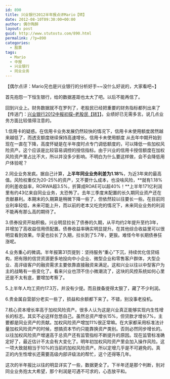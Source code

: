 ```yaml
---
id: 890
title: 兴业银行2012半年报点评Mario【转】
date: 2012-08-10T09:30:00+00:00
author: 偶尔陶醉
layout: post
guid: http://www.stutostu.com/890.html
permalink: /?p=890
categories:
  - 股票
tags:
  - Mario
  - 中报
  - 兴业银行
  - 同业业务
---
```

【偶尔点评：Mario兄也是兴业银行的分析好手~~没什么好说的，大家看吧~】

首先抱怨一下恒生银行，给的数据差距也太大了吧。以后不能再信了。



回到兴业上。财务数据就不在罗列了，老股民已经把重要的财务指标都列出来了【传送门：[兴业银行2012中报初探–老股民【转】](http://www.stutostu.com/889.html)】。业绩好已无需多言。说几点业务方面比较值得注意的。

1.信用卡的疑惑。在信用卡业务发展仍然较快的情况下，信用卡未使用额度居然越来越低了，而透支额度继续保持高速增长。信用卡未使用额度 从去年中期开始到现在一直在下降，高度怀疑是在半年度时点专门调低额度的，可以降低一些加权风险资产。这个应该是比较容易调控的授信指标。由于兴业的信用卡授信额度在加权风险资产里占比不大，所以并没多少影响。不明白为什么要这样做，会不会降低用户体验呢？

2.同业业务发疯。据自己计算，**上半年同业业务利差为1.18%**，为近3年来的最高值。风险权重仅为20-25%的资产，又不要什么成本，也没啥风险，**就有1.18%的利差收益率，RORWA超3.5%，折算成ROAE可以超40%！**上半年171亿利润里有约43亿来自同业业务，太恐怖了。去年三季度末配置的长久期同业资产还在贡献暴利。本期末的久期算是稍微下降一些了，但依然较以往要长一些。在目前同业利率较低，未来可能上升，而以前的老本又吃完的情况下，未来同业业务的利润不能再有那么高的期待了。

3.债券投资开始积极。兴业明显拉长了债券的久期，从平均约2年提升至约3年，并增加了高收益信用债配置。债券收益率确实明显提升。在其他综合收益里可以很明显看到效果。华夏也拉长了久期，拉长到了5.7年，更狠。难怪今年长期债券狂涨呢。

4.业务重心的微调。半年报第31页提到：坚持服务“重心”下沉，持续优化信贷结构，把有限的信贷资源更多地投向中小企业、微型企业和零售客户群体，大型企业、高评级客户的融资需求主要依靠直接融资来满足。这和兴业以往以中型客户为主的战略有一些变化了。看来兴业也顶不住小微潮流了，这块的风控系统如何心里还是不太有底，要增加考察了。

5.上半年人均工资约17.3万，并没有少提。而且拨备提得太狠了，藏了不少利润。

6.贵金属自营部分老实一些了，损益和余额都下来了。不错，别没事老投机。

7.核心资本增长率高于加权风险资产。很多人认为这是兴业真正能够实现内生性增长的标志。其实不必这样忽悠自己。虽然总资产增长15%，但贷款才增长7%，主要都是同业资产的贡献。加权风险资产增加11%很正常嘛。在大家都采用标准法计量加权风险资产的时候，想搞资本节约只能靠换资产类别。否则必然同步增长的。以往加权风险资产增速高于总资产还有监管指标不断提升的原因。现在监管标准确定好了，最近估计不太会有大变化了。明年初加权风险资产里会加入操作风险。这一项大致就相当于10%的当前的加权风险资产。所以定增几乎是不可避免的。真正的内生性增长还需要高级内部评级法的帮忙，这个还得等几年。

这次的半年报比以往的明显详实了一些，数据更全了。下半年还是那个判断，别对同业业务抱太大希望，那个利润是可遇不可求的，心态放平和。